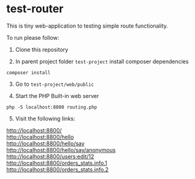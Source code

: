 # test-router

This is tiny web-application to testing simple route functionality.

To run please follow:

1. Clone this repository

2. In parent project folder `test-project` install composer dependencies

```
composer install
```

3. Go to `test-project/web/public`

4. Start the PHP Built-in web server

```
php -S localhost:8800 routing.php
```

5. Visit the following links:

[http://localhost:8800/](http://localhost:8800/)<br />
[http://localhost:8800/hello](http://localhost:8800/hello)<br />
[http://localhost:8800/hello/say](http://localhost:8800/hello/say)<br />
[http://localhost:8800/hello/say/anonymous](http://localhost:8800/hello/say/anonimus)<br />
[http://localhost:8800/users:edit/12](http://localhost:8800/users:edit/12)<br />
[http://localhost:8800/orders_stats.info.1](http://localhost:8800/orders_stats.info.1)<br />
[http://localhost:8800/orders_stats.info.2](http://localhost:8800/orders_stats.info.2)<br />